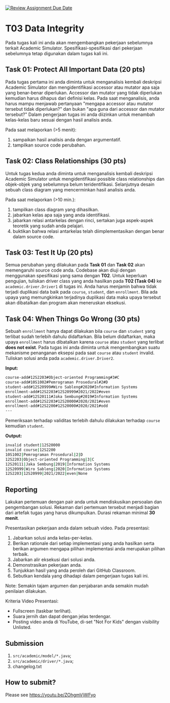 [![Review Assignment Due Date](https://classroom.github.com/assets/deadline-readme-button-24ddc0f5d75046c5622901739e7c5dd533143b0c8e959d652212380cedb1ea36.svg)](https://classroom.github.com/a/D8W7xfC3)
# T03 Data Integrity
Pada tugas kali ini anda akan mengembangkan pekerjaan sebelumnya terkait Academic Simulator. Spesifikasi-spesifikasi dari pekerjaan sebelumnya tetap digunakan dalam tugas kali ini.

## Task 01: Protect All Important Data (20 pts)

Pada tugas pertama ini anda diminta untuk menganalisis kembali deskripsi Academic Simulator dan mengidentifikasi accessor atau mutator apa saja yang benar-benar diperlukan. Accessor dan mutator yang tidak diperlukan kemudian harus dihapus dari definisi kelas. Pada saat menganalisis, anda harus mampu menjawab pertanyaan "mengapa accessor atau mutator tersebut tidak diperlukan?" dan bukan "apa guna dari accessor dan mutator tersebut?" Dalam pengerjaan tugas ini anda diizinkan untuk menambah kelas-kelas baru sesuai dengan hasil analisis anda.

Pada saat melaporkan (>5 menit):
1. sampaikan hasil analisis anda dengan argumentatif.
2. tampilkan source code perubahan.

## Task 02: Class Relationships (30 pts)

Untuk tugas kedua anda diminta untuk menganalisis kembali deskripsi Academic Simulator untuk mengidentifikasi possible class relationships dan objek-objek yang sebelumnya belum teridentifikasi. Selanjutnya desain sebuah class diagram yang mencerminkan hasil analisis anda.

Pada saat melaporkan (>10 min.):
1. tampilkan class diagram yang dihasilkan.
2. jabarkan kelas apa saja yang anda identifikasi.
3. jabarkan relasi antarkelas dengan rinci, sertakan juga aspek-aspek teoretik yang sudah anda pelajari.
4. buktikan bahwa relasi antarkelas telah diimplementasikan dengan benar dalam source code.

## Task 03: Test It Up (20 pts)

Semua perubahan yang dilakukan pada **Task 01** dan **Task 02** akan memengaruhi source code anda. Codebase akan diuji dengan menggunakan spesifikasi yang sama dengan **T02**. Untuk keperluan pengujian, tuliskan driver class yang anda hasilkan pada **T02 (Task 04)** ke ```academic.driver.Driver1``` di tugas ini. Anda harus menjamin bahwa tidak terjadi duplikasi data baik pada ```course```, ```student```, dan ```enrollment```. Bila ada upaya yang memungkinkan terjadinya duplikasi data maka upaya tersebut akan dibatalkan dan program akan meneruskan eksekusi.

## Task 04: When Things Go Wrong (30 pts)

Sebuah ```enrollment``` hanya dapat dilakukan bila ```course``` dan ```student``` yang terlibat sudah terlebih dahulu didaftarkan. Bila belum didaftarkan, maka upaya ```enrollment``` harus dibatalkan karena ```course``` atau ```student``` yang terlibat **does not exist**. Pada tugas ini anda diminta untuk mengembangkan suatu mekanisme penanganan eksepsi pada saat ```course``` atau ```student``` invalid. Tuliskan solusi anda pada ```academic.driver.Driver2```.

**Input:**
```bash
course-add#12S2203#Object-oriented Programming#3#C
course-add#10S1002#Pemrograman Prosedural#2#D
student-add#12S20999#Wiro Sableng#2020#Information Systems
enrollment-add#12S2203#12S20999#2021/2022#even
student-add#12S20111#Jaka Sembung#2019#Information Systems
enrollment-add#12S2203#12S20000#2020/2021#even
enrollment-add#12S2200#12S20000#2020/2021#odd
---

```

Pemeriksaan terhadap validitas terlebih dahulu dilakukan terhadap ```course``` kemudian ```student```.

**Output:**
```bash
invalid student|12S20000
invalid course|12S2200
10S1002|Pemrograman Prosedural|2|D
12S2203|Object-oriented Programming|3|C
12S20111|Jaka Sembung|2019|Information Systems
12S20999|Wiro Sableng|2020|Information Systems
12S2203|12S20999|2021/2022|even|None

```

## Reporting
Lakukan pertemuan dengan pair anda untuk mendiskusikan persoalan dan pengembangan solusi. Rekaman dari pertemuan tersebut menjadi bagian dari artefak tugas yang harus dikumpulkan. Durasi rekaman minimal **30 menit**.

Presentasikan pekerjaan anda dalam sebuah video. Pada presentasi:
1. Jabarkan solusi anda kelas-per-kelas.
2. Berikan rationale dari setiap implementasi yang anda hasilkan serta berikan argumen mengapa pilihan implementasi anda merupakan pilihan terbaik.
3. Jabarkan alir eksekusi dari solusi anda.
4. Demonstrasikan pekerjaan anda.
5. Tunjukkan hasil yang anda peroleh dari GitHub Classroom.
6. Sebutkan kendala yang dihadapi dalam pengerjaan tugas kali ini.

Note: Semakin tajam argumen dan penjabaran anda semakin mudah penilaian dilakukan.

Kriteria Video Presentasi:
+ Fullscreen (taskbar terlihat).
+ Suara jernih dan dapat dengan jelas terdengar.
+ Posting video anda di YouTube, di-set "Not For Kids" dengan visibility Unlisted.

## Submission
1. ```src/academic/model/*.java```;
2. ```src/academic/driver/*.java```;
3. changelog.txt

## How to submit?
Please see https://youtu.be/ZOhgmVjWFyo
